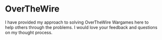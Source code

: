 # OverTheWire

I have provided my approach to solving OverTheWire Wargames here to help others through the problems. I would love your feedback and questions on my thought process.
